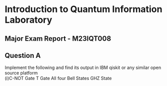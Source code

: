 
# Introduction to Quantum Information Laboratory 
## Major Exam Report - M23IQT008

## Question A 
Implement the following and find its output in IBM qiskit or any similar open source platform  
(i)C-NOT Gate
T Gate
All four Bell States
GHZ State
